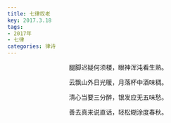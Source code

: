 ```yaml
---
title: 七律叹老
key: 2017.3.18
tags: 
- 2017年 
- 七律
categories: 律诗
---
```


<p align="center">腿脚迟疑何须楼，眼神浑沌看生熟。
</p>
<p align="center">云飘山外日光暖，月落杯中酒味稠。
</p>
<p align="center">清心当要三分醉，银发应无五味愁。
</p>
<p align="center">善去真来说直话，轻松糊涂度春秋。
</p>
